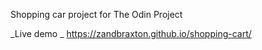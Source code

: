 Shopping car project for The Odin Project

_Live demo 
_
https://zandbraxton.github.io/shopping-cart/
